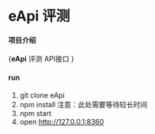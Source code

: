 # eApi 评测

#### 项目介绍
{**eApi**
评测 API接口
}

#### run

1. git clone eApi
2. npm install   注意：此处需要等待较长时间
3. npm start
4. open http://127.0.0.1:8360
